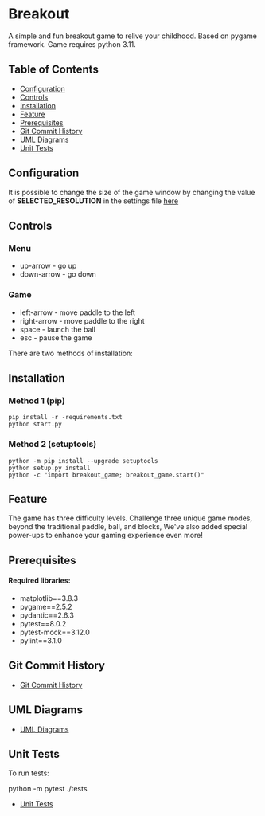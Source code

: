
# Breakout

A simple and fun breakout game to relive your childhood. Based on pygame framework.
Game requires python 3.11.

## Table of Contents

- [Configuration](https://github.com/rkvcode/breakout#Configuration)
- [Controls](https://github.com/rkvcode/breakout#Controls)
- [Installation](https://github.com/rkvcode/breakout#Imstallation)
- [Feature](https://github.com/rkvcode/breakout#Feature)
- [Prerequisites](https://github.com/rkvcode/breakout#Prerequisites)
- [Git Commit History](https://github.com/rkvcode/breakout#Git-Commit-History)
- [UML Diagrams](https://github.com/rkvcode/breakout#UML-Diagrams)
- [Unit Tests](https://github.com/rkvcode/breakout#Unit-Tests)

## Configuration
It is possible to change the size of the game window by changing the value of **SELECTED_RESOLUTION**
in the settings file
[here](https://github.com/rkvcode/breakout/blob/main/breakout_game/config/settings.py)

## Controls
### Menu
- up-arrow - go up
- down-arrow - go down

### Game
- left-arrow - move paddle to the left
- right-arrow - move paddle to the right
- space - launch the ball
- esc - pause the game

There are two methods of installation:

## Installation
### Method 1 (pip)
    pip install -r -requirements.txt
    python start.py
### Method 2 (setuptools)
    python -m pip install --upgrade setuptools
    python setup.py install
    python -c "import breakout_game; breakout_game.start()"

## Feature

The game has three difficulty levels.
Challenge three unique game modes, beyond the traditional paddle, ball, and blocks, 
We've also added special power-ups to enhance your gaming experience even more!

## Prerequisites

#### Required libraries:

- matplotlib==3.8.3
- pygame==2.5.2
- pydantic==2.6.3
- pytest==8.0.2
- pytest-mock==3.12.0
- pylint==3.1.0

## Git Commit History
- [Git Commit History](https://github.com/rkvcode/breakout/commits)

## UML Diagrams
- [UML Diagrams](https://github.com/rkvcode/breakout/tree/master/UML)

## Unit Tests
To run tests: 

python -m pytest ./tests

- [Unit Tests](https://github.com/rkvcode/breakout/tree/main/tests)

